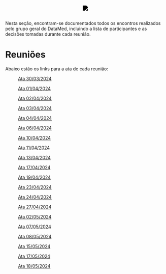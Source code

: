 <br/>

<div style="display: flex; flex-direction: column; justify-content: center; align-items:center;">
    <img src="https://dansousamelo.github.io/RQ_ISP/assets/backlog/BACKLOG-ICON.png" style="filter: brightness(0%);" />
</div>


<br/>
<p align="flex-direction: column; justify">
Nesta seção, encontram-se documentados todos os encontros realizados pelo grupo geral do DataMed, incluindo a lista de participantes e as decisões tomadas durante cada reunião.</p>

# Reuniões
Abaixo estão os links para a ata de cada reunião:

<figure>
  <a href="#/reunioes/ata_30_03_2024">Ata 30/03/2024</a>
</figure>
<figure>
  <a href="#/reunioes/ata_01_04_2024">Ata 01/04/2024</a>
</figure>
<figure>
  <a href="#/reunioes/ata_02_04_2024">Ata 02/04/2024</a>
</figure>
<figure>
  <a href="#/reunioes/ata_03_04_2024">Ata 03/04/2024</a>
</figure>
<figure>
  <a href="#/reunioes/ata_04_04_2024">Ata 04/04/2024</a>
</figure>
<figure>
  <a href="#/reunioes/ata_06_04_2024">Ata 06/04/2024</a>
</figure>
<figure>
  <a href="#/reunioes/ata_10_04_2024">Ata 10/04/2024</a>
</figure>
<figure>
  <a href="#/reunioes/ata_11_04_2024">Ata 11/04/2024</a>
</figure>
<figure>
  <a href="#/reunioes/ata_13_04_2024">Ata 13/04/2024</a>
</figure>
<figure>
  <a href="#/reunioes/ata_17_04_2024">Ata 17/04/2024</a>
</figure>
<figure>
  <a href="#/reunioes/ata_19_04_2024">Ata 19/04/2024</a>
</figure>
<figure>
  <a href="#/reunioes/ata_23_04_2024">Ata 23/04/2024</a>
</figure>
<figure>
  <a href="#/reunioes/ata_24_04_2024">Ata 24/04/2024</a>
</figure>
<figure>
  <a href="#/reunioes/ata_27_04_2024">Ata 27/04/2024</a>
</figure>
<figure>
  <a href="#/reunioes/ata_02_05_2024">Ata 02/05/2024</a>
</figure>
<figure>
  <a href="#/reunioes/ata_07_05_2024">Ata 07/05/2024</a>
</figure>
<figure>
  <a href="#/reunioes/ata_08_05_2024">Ata 08/05/2024</a>
</figure>
<figure>
  <a href="#/reunioes/ata_15_05_2024">Ata 15/05/2024</a>
</figure>
<figure>
  <a href="#/reunioes/ata_17_05_2024">Ata 17/05/2024</a>
</figure>
<figure>
  <a href="#/reunioes/ata_18_05_2024">Ata 18/05/2024</a>
</figure>
